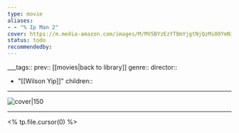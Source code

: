 ```yaml
---
type: movie
aliases:
- - "% Ip Man 2"
cover: https://m.media-amazon.com/images/M/MV5BYzEzYTBmYjgtNjQzMi00YmNiLTkyZGItOGFhMzEzOWY3MjI4XkEyXkFqcGc@._V1_SX300.jpg
status: todo
recommendedby:
---
```

___tags:: prev:: [[movies|back to library]]
genre::
director:: 
  - "[[Wilson Yip]]"
children::
___
![cover|150](https://m.media-amazon.com/images/M/MV5BYzEzYTBmYjgtNjQzMi00YmNiLTkyZGItOGFhMzEzOWY3MjI4XkEyXkFqcGc@._V1_SX300.jpg)
___
<% tp.file.cursor(0) %>
